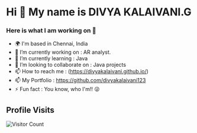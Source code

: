 Hi 👋 My name is DIVYA KALAIVANI.G
===================================

### Here is what I am working on 👋
- 🌍 I'm based in Chennai, India
- 🔭 I’m currently working on : AR analyst.
- 🌱 I’m currently learning : Java
- 👯 I’m looking to collaborate on : Java projects
- 📫 How to reach me : (https://divyakalaivani.github.io/)
- 📫 My Portfolio : https://github.com/divyakalaivani123
- ⚡ Fun fact : You know, who I'm!! 😜

## Profile Visits
![Visitor Count](https://profile-counter.glitch.me/{divyakalaivani123}/count.svg)



